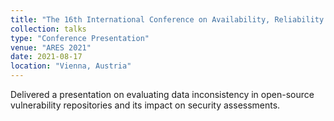 ```yaml
---
title: "The 16th International Conference on Availability, Reliability and Security (ARES)"
collection: talks
type: "Conference Presentation"
venue: "ARES 2021"
date: 2021-08-17
location: "Vienna, Austria"
---
```


Delivered a presentation on evaluating data inconsistency in open-source vulnerability repositories and its impact on security assessments.  

